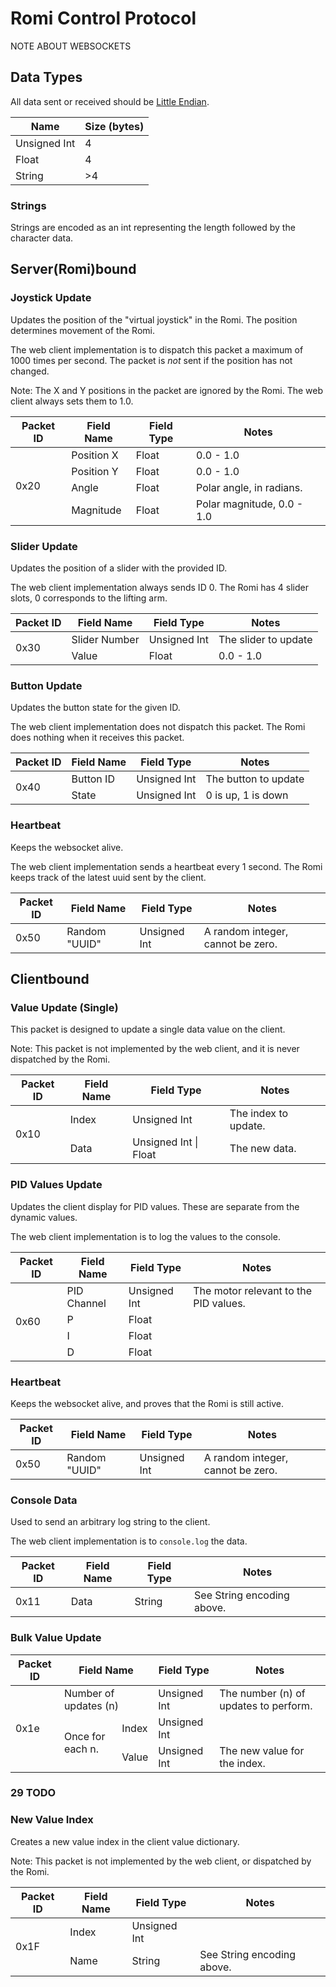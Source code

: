 # Romi Control Protocol

NOTE ABOUT WEBSOCKETS


## Data Types
All data sent or received should be [Little Endian](https://en.wikipedia.org/wiki/Endianness).

| Name         	| Size (bytes) 	|
|--------------	|--------------	|
| Unsigned Int 	| 4            	|
| Float        	| 4            	|
| String       	| >4           	|

### Strings
Strings are encoded as an int representing the length followed 
by the character data.

## Server(Romi)bound

### Joystick Update
Updates the position of the "virtual joystick" in the Romi. The position determines movement
of the Romi.

The web client implementation is to dispatch this packet a maximum of 1000 times per second. 
The packet is _not_ sent if the position has not changed.

Note: The X and Y positions in the packet are ignored by the Romi. The web client always sets them to 1.0.

<table>
<thead>
  <tr>
    <th>Packet ID</th>
    <th>Field Name</th>
    <th>Field Type</th>
    <th>Notes</th>
  </tr>
</thead>
<tbody>
  <tr>
    <td rowspan="4">0x20</td>
    <td>Position X</td>
    <td>Float</td>
    <td>0.0 - 1.0</td>
  </tr>
  <tr>
    <td>Position Y</td>
    <td>Float</td>
    <td>0.0 - 1.0</td>
  </tr>
  <tr>
    <td>Angle</td>
    <td>Float</td>
    <td>Polar angle, in radians.</td>
  </tr>
  <tr>
    <td>Magnitude</td>
    <td>Float</td>
    <td>Polar magnitude, 0.0 - 1.0</td>
  </tr>
</tbody>
</table>

### Slider Update
Updates the position of a slider with the provided ID.

The web client implementation always sends ID 0.
The Romi has 4 slider slots, 0 corresponds to the lifting arm.

<table>
<thead>
  <tr>
    <th>Packet ID</th>
    <th>Field Name</th>
    <th>Field Type</th>
    <th>Notes</th>
  </tr>
</thead>
<tbody>
  <tr>
    <td rowspan="2">0x30</td>
    <td>Slider Number</td>
    <td>Unsigned Int</td>
    <td>The slider to update</td>
  </tr>
  <tr>
    <td>Value</td>
    <td>Float</td>
    <td>0.0 - 1.0</td>
  </tr>
</tbody>
</table>

### Button Update
Updates the button state for the given ID.

The web client implementation does not dispatch this packet.
The Romi does nothing when it receives this packet.

<table>
<thead>
  <tr>
    <th>Packet ID</th>
    <th>Field Name</th>
    <th>Field Type</th>
    <th>Notes</th>
  </tr>
</thead>
<tbody>
  <tr>
    <td rowspan="2">0x40</td>
    <td>Button ID</td>
    <td>Unsigned Int</td>
    <td>The button to update</td>
  </tr>
  <tr>
    <td>State</td>
    <td>Unsigned Int</td>
    <td>0 is up, 1 is down</td>
  </tr>
</tbody>
</table>

### Heartbeat
Keeps the websocket alive.

The web client implementation sends a heartbeat every 1 second.
The Romi keeps track of the latest uuid sent by the client.

<table>
<thead>
  <tr>
    <th>Packet ID</th>
    <th>Field Name</th>
    <th>Field Type</th>
    <th>Notes</th>
  </tr>
</thead>
<tbody>
  <tr>
    <td>0x50</td>
    <td>Random "UUID"</td>
    <td>Unsigned Int</td>
    <td>A random integer, cannot be zero.</td>
  </tr>
</tbody>
</table>

## Clientbound

### Value Update (Single)
This packet is designed to update a single data value on the client.

Note: This packet is not implemented by the web client, and it is never dispatched by the Romi.

<table>
<thead>
  <tr>
    <th>Packet ID</th>
    <th>Field Name</th>
    <th>Field Type</th>
    <th>Notes</th>
  </tr>
</thead>
<tbody>
  <tr>
    <td rowspan=2>0x10</td>
    <td>Index</td>
    <td>Unsigned Int</td>
    <td>The index to update.</td>
  </tr>
  <tr>
    <td>Data</td>
    <td>Unsigned Int | Float</td>
    <td>The new data.</td>
  </tr>
</tbody>
</table>

### PID Values Update
Updates the client display for PID values. These are separate from the dynamic values.

The web client implementation is to log the values to the console.

<table>
<thead>
  <tr>
    <th>Packet ID</th>
    <th>Field Name</th>
    <th>Field Type</th>
    <th>Notes</th>
  </tr>
</thead>
<tbody>
  <tr>
    <td rowspan="4">0x60</td>
    <td>PID Channel</td>
    <td>Unsigned Int</td>
    <td>The motor relevant to the PID values.</td>
  </tr>
  <tr>
    <td>P</td>
    <td>Float</td>
    <td></td>
  </tr>
  <tr>
    <td>I</td>
    <td>Float</td>
    <td></td>
  </tr>
  <tr>
    <td>D</td>
    <td>Float</td>
    <td></td>
  </tr>
</tbody>
</table>

### Heartbeat
Keeps the websocket alive, and proves that the Romi is still active.

<table>
<thead>
  <tr>
    <th>Packet ID</th>
    <th>Field Name</th>
    <th>Field Type</th>
    <th>Notes</th>
  </tr>
</thead>
<tbody>
  <tr>
    <td>0x50</td>
    <td>Random "UUID"</td>
    <td>Unsigned Int</td>
    <td>A random integer, cannot be zero.</td>
  </tr>
</tbody>
</table>

### Console Data
Used to send an arbitrary log string to the client.

The web client implementation is to `console.log` the data.

<table>
<thead>
  <tr>
    <th>Packet ID</th>
    <th>Field Name</th>
    <th>Field Type</th>
    <th>Notes</th>
  </tr>
</thead>
<tbody>
  <tr>
    <td>0x11</td>
    <td>Data</td>
    <td>String</td>
    <td>See String encoding above.</td>
  </tr>
</tbody>
</table>

### Bulk Value Update


<table>
<thead>
  <tr>
    <th>Packet ID</th>
    <th colspan="2">Field Name</th>
    <th>Field Type</th>
    <th>Notes</th>
  </tr>
</thead>
<tbody>
  <tr>
    <td rowspan="3">0x1e</td>
    <td colspan="2">Number of updates (n)</td>
    <td>Unsigned Int</td>
    <td>The number (n) of updates to perform.</td>
  </tr>
  <tr>
    <td rowspan="2">Once for each n.</td>
    <td>Index</td>
    <td>Unsigned Int</td>
    <td></td>
  </tr>
  <tr>
    <td>Value</td>
    <td>Unsigned Int</td>
    <td>The new value for the index.</td>
  </tr>
</tbody>
</table>

### 29 TODO

### New Value Index
Creates a new value index in the client value dictionary.

Note: This packet is not implemented by the web client, or dispatched by the Romi.

<table>
<thead>
  <tr>
    <th>Packet ID</th>
    <th>Field Name</th>
    <th>Field Type</th>
    <th>Notes</th>
  </tr>
</thead>
<tbody>
  <tr>
    <td rowspan="2">0x1F</td>
    <td>Index</td>
    <td>Unsigned Int</td>
    <td></td>
  </tr>
  <tr>
    <td>Name</td>
    <td>String</td>
    <td>See String encoding above.</td>
  </tr>
</tbody>
</table>


